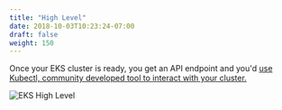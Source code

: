 ```yaml
---
title: "High Level"
date: 2018-10-03T10:23:24-07:00
draft: false
weight: 150
---
```



Once your EKS cluster is ready, you get an API endpoint and you'd [use Kubectl, community developed tool to interact with your cluster.](https://kubernetes.io/docs/reference/kubectl/kubectl/)

![EKS High Level](/images/using_ec2_spot_instances_with_eks/005_introduction/eks-high-level.svg)
